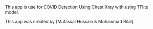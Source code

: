 This app is use for COVID Detection Using Chest Xray with using TFlite model.


This app was created by [Mufassal Hussain & Muhammad Bilal]
